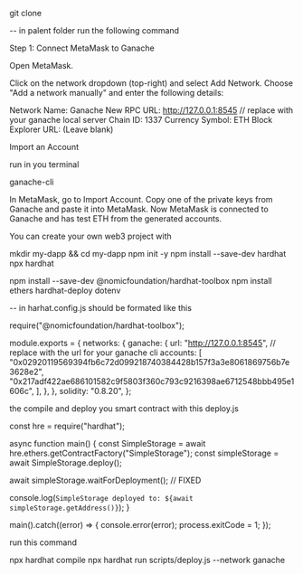 git clone <git repo uri>

-- in palent folder
run the following command


Step 1: Connect MetaMask to Ganache

Open MetaMask.

Click on the network dropdown (top-right) and select Add Network.
Choose "Add a network manually" and enter the following details:

Network Name: Ganache
New RPC URL: http://127.0.0.1:8545  // replace with your ganache local server
Chain ID: 1337
Currency Symbol: ETH
Block Explorer URL: (Leave blank)

Import an Account

run in you terminal

ganache-cli


In MetaMask, go to Import Account.
Copy one of the private keys from Ganache and paste it into MetaMask.
Now MetaMask is connected to Ganache and has test ETH from the generated accounts.


You can create your own web3 project with

mkdir my-dapp && cd my-dapp
npm init -y
npm install --save-dev hardhat
npx hardhat



npm install --save-dev @nomicfoundation/hardhat-toolbox
npm install ethers hardhat-deploy dotenv

-- in harhat.config.js  should be formated like this


require("@nomicfoundation/hardhat-toolbox");

module.exports = {
  networks: {
    ganache: {
      url: "http://127.0.0.1:8545", // replace with  the url for your ganache cli 
      accounts: [
        "0x02920119569394fb6c72d099218740384428b157f3a3e8061869756b7e3628e2",
        "0x217adf422ae686101582c9f5803f360c793c9216398ae6712548bbb495e1606c",
      ],
    },
  },
  solidity: "0.8.20",
};



the compile and deploy you smart contract with this deploy.js

const hre = require("hardhat");

async function main() {
  const SimpleStorage = await hre.ethers.getContractFactory("SimpleStorage");
  const simpleStorage = await SimpleStorage.deploy();

  await simpleStorage.waitForDeployment(); // FIXED

  console.log(`SimpleStorage deployed to: ${await simpleStorage.getAddress()}`);
}

main().catch((error) => {
  console.error(error);
  process.exitCode = 1;
});



run this command


npx hardhat compile
npx hardhat run scripts/deploy.js --network ganache




